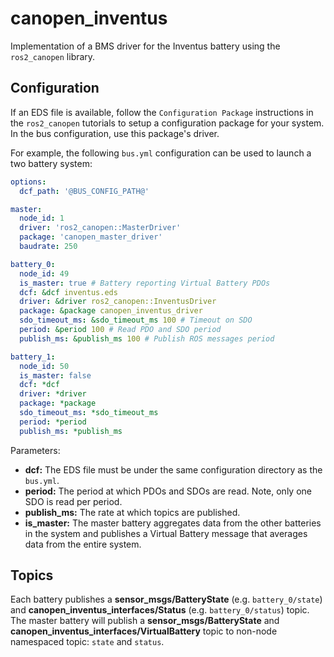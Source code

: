 # canopen_inventus

Implementation of a BMS driver for the Inventus battery using the `ros2_canopen` library.

## Configuration
If an EDS file is available, follow the `Configuration Package` instructions in the `ros2_canopen` tutorials to setup a configuration package for your system. In the bus configuration, use this package's driver.

For example, the following `bus.yml` configuration can be used to launch a two battery system:
```yaml
options:
  dcf_path: '@BUS_CONFIG_PATH@'

master:
  node_id: 1
  driver: 'ros2_canopen::MasterDriver'
  package: 'canopen_master_driver'
  baudrate: 250

battery_0:
  node_id: 49
  is_master: true # Battery reporting Virtual Battery PDOs
  dcf: &dcf inventus.eds
  driver: &driver ros2_canopen::InventusDriver
  package: &package canopen_inventus_driver
  sdo_timeout_ms: &sdo_timeout_ms 100 # Timeout on SDO
  period: &period 100 # Read PDO and SDO period
  publish_ms: &publish_ms 100 # Publish ROS messages period

battery_1:
  node_id: 50
  is_master: false
  dcf: *dcf
  driver: *driver
  package: *package
  sdo_timeout_ms: *sdo_timeout_ms
  period: *period
  publish_ms: *publish_ms
```

Parameters:
- **dcf:** The EDS file must be under the same configuration directory as the `bus.yml`.
- **period:** The period at which PDOs and SDOs are read. Note, only one SDO is read per period.
- **publish_ms:** The rate at which topics are published.
- **is_master:** The master battery aggregates data from the other batteries in the system and publishes a Virtual Battery message that averages data from the entire system.

## Topics
Each battery publishes a **sensor_msgs/BatteryState** (e.g. `battery_0/state`) and **canopen_inventus_interfaces/Status** (e.g. `battery_0/status`) topic. The master battery will publish a **sensor_msgs/BatteryState** and **canopen_inventus_interfaces/VirtualBattery** topic to non-node namespaced topic: `state` and `status`.
